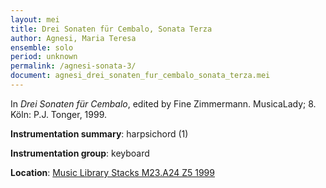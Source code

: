 ```yaml
---
layout: mei
title: Drei Sonaten für Cembalo, Sonata Terza
author: Agnesi, Maria Teresa
ensemble: solo
period: unknown
permalink: /agnesi-sonata-3/
document: agnesi_drei_sonaten_fur_cembalo_sonata_terza.mei
---
```


In *Drei Sonaten für Cembalo*, edited by Fine Zimmermann. MusicaLady; 8. Köln: P.J. Tonger, 1999.  

**Instrumentation summary**: harpsichord (1)

**Instrumentation group**: keyboard 

**Location**: <a href="https://tufts-primo.hosted.exlibrisgroup.com/permalink/f/bnf7qa/01TUN_ALMA21102808270003851" target="_blank">Music Library Stacks M23.A24 Z5 1999</a>
